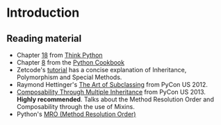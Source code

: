 # Introduction

## Reading material

* Chapter [18](http://www.greenteapress.com/thinkpython/html/thinkpython019.html) from [Think Python](http://greenteapress.com/thinkpython/html/index.html)
* Chapter [8](http://chimera.labs.oreilly.com/books/1230000000393/ch08.html) from the [Python Cookbook](http://chimera.labs.oreilly.com/books/1230000000393/index.html)
* Zetcode's [tutorial](http://zetcode.com/lang/python/oop/) has a concise explanation of Inheritance, Polymorphism and Special Methods.
* Raymond Hettinger's [The Art of Subclassing](http://pyvideo.org/video/879/the-art-of-subclassing) from PyCon US 2012.
* [Composability Through Multiple Inheritance](http://pyvideo.org/video/1678/composability-through-multiple-inheritance) from PyCon US 2013. **Highly recommended**. Talks about the Method Resolution Order and Composability through the use of Mixins.
* Python's [MRO (Method Resolution Order)](https://www.python.org/download/releases/2.3/mro/)
